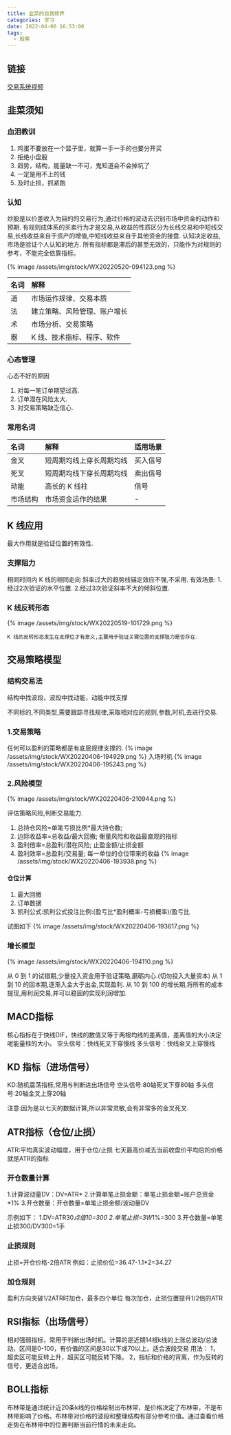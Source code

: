 ```yaml
---
title: 韭菜的自我修养
categories: 学习
date: 2022-04-06 16:53:00
tags:
  - 股票
---
```


## 链接

[交易系统视频](https://www.bilibili.com/video/BV13M4y1P7Rz?spm_id_from=333.999.0.0&vd_source=7b375be35b2f577c65ee6446b86f37e9)

## 韭菜须知
### 血泪教训

1. 鸡蛋不要放在一个篮子里，就算一手一手的也要分开买
2. 拒绝小盘股
3. 趋势，结构，能量缺一不可，鬼知道会不会掉坑了
4. 一定是用不上的钱
5. 及时止损，抓紧跑

### 认知

炒股是以价差收入为目的的交易行为,通过价格的波动去识别市场中资金的动作和预期.
有规则成体系的买卖行为才是交易,从收益的性质区分为长线交易和中短线交易,长线收益来自于资产的增值,中短线收益来自于其他资金的接盘.
认知决定收益,市场是验证个人认知的地方.
所有指标都是滞后的甚至无效的，只能作为对规则的参考，不能完全依靠指标。

{%  image /assets/img/stock/WX20220520-094123.png %}

| 名词 | 解释                         |
| :--- | :--------------------------- |
| 道   | 市场运作规律、交易本质       |
| 法   | 建立策略、风险管理、账户增长 |
| 术   | 市场分析、交易策略           |
| 器   | K 线、技术指标、程序、软件   |

### 心态管理

心态不好的原因

1. 对每一笔订单期望过高.
2. 订单潜在风险太大.
3. 对交易策略缺乏信心.

### 常用名词

| 名词     | 解释                     | 适用场景 |
| :------- | :----------------------- | :------- |
| 金叉     | 短周期均线上穿长周期均线 | 买入信号 |
| 死叉     | 短周期均线下穿长周期均线 | 卖出信号 |
| 动能     | 高长的 K 线柱            | 信号     |
| 市场结构 | 市场资金运作的结果       | -        |

## K 线应用
最大作用就是验证位置的有效性.
### 支撑阻力

相同时间内 K 线的相同走向
斜率过大的趋势线锚定效应不强,不采用.
有效场景:
   1.经过2次验证的水平位置.
   2.经过3次验证斜率不大的倾斜位置.

### K 线反转形态

{%  image /assets/img/stock/WX20220519-101729.png %}

`K 线的反转形态发生在支撑位才有意义,主要用于验证关键位置的支撑阻力是否存在.`

## 交易策略模型

### 结构交易法

结构中找波段，波段中找动能，动能中找支撑

不同标的,不同类型,需要跟踪寻找规律,采取相对应的规则,参数,时机,去进行交易.

### 1.交易策略

任何可以盈利的策略都是有底层规律支撑的.
{%  image /assets/img/stock/WX20220406-194929.png %}
入场时机
{%  image /assets/img/stock/WX20220406-195243.png %}

### 2.风险模型

{%  image /assets/img/stock/WX20220406-210944.png %}

评估策略风险,判断交易能力.

1. 总持仓风险=单笔亏损比例\*最大持仓数;
2. 边际收益率=总收益/最大回撤;
   衡量风险和收益最直观的指标
3. 盈利倍率=总盈利/潜在风险;
   止盈金额/止损金额
4. 盈利效率=总盈利/交易量;
   每一单位的仓位带来的收益
   {%  image /assets/img/stock/WX20220406-193938.png %}

#### 仓位计算

1. 最大回撤
2. 订单数据
3. 凯利公式:凯利公式投注比例:(盈亏比\*盈利概率-亏损概率)/盈亏比

试图如下
{%  image /assets/img/stock/WX20220406-193617.png %}

### 增长模型

{%  image /assets/img/stock/WX20220406-194110.png %}

从 0 到 1 的试错期,少量投入资金用于验证策略,磨砺内心.(切勿投入大量资本)
从 1 到 10 的回本期,逐渐入金大于出金,实现盈利.
从 10 到 100 的增长期,将所有的成本提现,用利润交易,并可以稳固的实现利润增加.

## MACD指标
核心指标在于快线DIF，快线的数值又等于两根均线的差离值，差离值的大小决定呢能量柱的大小。
空头信号：快线死叉下穿慢线
多头信号：快线金叉上穿慢线
## KD 指标（进场信号）
KD:随机震荡指标,常用与判断进出场信号
空头信号:80轴死叉下穿80轴
多头信号:20轴金叉上穿20轴

注意:因为是以七天的数据计算,所以非常灵敏,会有非常多的金叉死叉.

## ATR指标（仓位/止损）
ATR:平均真实波动幅度，用于仓位/止损
七天最高价减去当前收盘价平均后的价格就是ATR的指标

### 开仓数量计算
1.计算波动量DV：DV=ATR*
2.计算单笔止损金额：单笔止损金额=账户总资金*1%
3.开仓数量：开仓数量=单笔止损金额/波动量DV

示例如下：
1.DV=ATR30*点值10=300
2.单笔止损=3W*1%=300
3.开仓数量=单笔止损300/DV300=1手

### 止损规则
止损=开仓价格-2倍ATR
例如：止损价位=36.47-1.1*2=34.27
### 加仓规则
盈利方向突破1/2ATR时加仓，最多四个单位
每次加仓，止损位置提升1/2倍的ATR

## RSI指标（出场信号）
相对强弱指标，常用于判断出场时机。计算的是近期14根k线的上涨总波动/总波动，区间是0-100，有价值的区间是30以下或70以上。适合波段交易
用法：
1，超卖区可能反转上升，超买区可能反转下降。
2，指标和价格的背离，作为反转的信号，更适合出场。

## BOLL指标

布林带是通过统计近20条k线的价格绘制出布林带，是价格决定了布林带，不是布林带影响了价格。布林带对价格的波段和整理结构有部分参考价值。通过查看价格走势在布林带中的位置判断当前行情的未来走向。